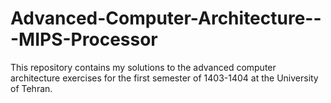 # Advanced-Computer-Architecture---MIPS-Processor
This repository contains my solutions to the advanced computer architecture exercises for the first semester of 1403-1404 at the University of Tehran.
